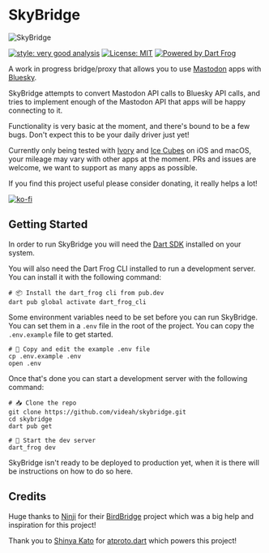 # SkyBridge

![SkyBridge](public/banner.png)

[![style: very good analysis][very_good_analysis_badge]][very_good_analysis_link]
[![License: MIT][license_badge]][license_link]
[![Powered by Dart Frog](https://img.shields.io/endpoint?url=https://tinyurl.com/dartfrog-badge)](https://dartfrog.vgv.dev)

A work in progress bridge/proxy that allows you to use [Mastodon](https://joinmastodon.org) apps with 
[Bluesky](https://bsky.app).

SkyBridge attempts to convert Mastodon API calls to Bluesky API calls, and tries to implement enough of the Mastodon API
that apps will be happy connecting to it.

Functionality is very basic at the moment, and there's bound to be a few bugs. Don't expect
this to be your daily driver just yet!

Currently only being tested with [Ivory](https://tapbots.com/ivory) and [Ice Cubes](https://github.com/dimillian/icecubesapp) on iOS and macOS, your mileage may vary with
other apps at the moment. PRs and issues are welcome, we want to support as many apps as possible.

If you find this project useful please consider donating, it really helps a lot!

[![ko-fi](https://ko-fi.com/img/githubbutton_sm.svg)](https://ko-fi.com/videah)

## Getting Started
In order to run SkyBridge you will need the [Dart SDK](https://dart.dev/get-dart) installed on your system.

You will also need the Dart Frog CLI installed to run a development server. You can install it with the following
command:

```shell
# 📦 Install the dart_frog cli from pub.dev
dart pub global activate dart_frog_cli
```

Some environment variables need to be set before you can run SkyBridge. You can set them in a `.env` file in the root
of the project. You can copy the `.env.example` file to get started.

```shell
# 📝 Copy and edit the example .env file
cp .env.example .env
open .env
```

Once that's done you can start a development server with the following command:

```shell
# 📥 Clone the repo
git clone https://github.com/videah/skybridge.git
cd skybridge
dart pub get

# 🏁 Start the dev server
dart_frog dev
```

SkyBridge isn't ready to be deployed to production yet, when it is there will be instructions
on how to do so here.

## Credits
Huge thanks to [Ninji](https://github.com/Treeki) for their [BirdBridge](https://github.com/Treeki/BirdBridge) project
which was a big help and inspiration for this project!

Thank you to [Shinya Kato](https://github.com/myConsciousness) for 
[atproto.dart](https://github.com/myConsciousness/atproto.dart) which powers this project!

[license_badge]: https://img.shields.io/badge/license-MIT-blue.svg
[license_link]: https://opensource.org/licenses/MIT
[very_good_analysis_badge]: https://img.shields.io/badge/style-very_good_analysis-B22C89.svg
[very_good_analysis_link]: https://pub.dev/packages/very_good_analysis
